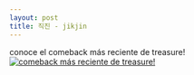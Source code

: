 ```yaml
---
layout: post
title: 직진 - jikjin 
---
```


conoce el comeback más reciente de treasure! [![comeback más reciente de treasure!](https://img.youtube.com/vi/ZJaKdBBzUYk/0.jpg)](https://www.youtube.com/watch?v=ZJaKdBBzUYk)

